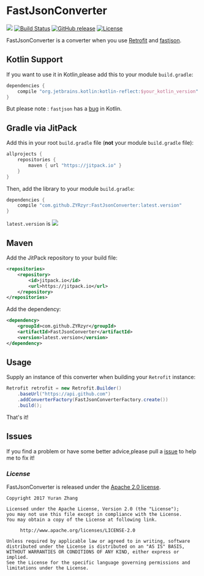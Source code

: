 # FastJsonConverter

[![](https://jitpack.io/v/ZYRzyr/FastJsonConverter.svg)](https://jitpack.io/#ZYRzyr/FastJsonConverter)
[![Build Status](https://travis-ci.org/ZYRzyr/FastJsonConverter.svg?branch=master)](https://travis-ci.org/ZYRzyr/FastJsonConverter)
[![GitHub release](https://img.shields.io/github/release/ZYRzyr/FastJsonConverter.svg)](https://github.com/ZYRzyr/FastJsonConverter/releases)
[![License](https://img.shields.io/badge/license-Apache%202-4EB1BA.svg)](https://www.apache.org/licenses/LICENSE-2.0.html)

FastJsonConverter is a converter when you use [Retrofit](https://github.com/square/retrofit) and [fastjson](https://github.com/alibaba/fastjson).

## Kotlin Support
If you want to use it in Kotlin,please add this to your module `build.gradle`:
```gradle
dependencies {
    compile "org.jetbrains.kotlin:kotlin-reflect:$your_kotlin_version"
}
```
But please note : `fastjson` has a [bug](https://github.com/alibaba/fastjson/issues/1483) in Kotlin.

## Gradle via JitPack

Add this in your root `build.gradle` file (**not** your module `build.gradle` file):

```gradle
allprojects {
	repositories {
        maven { url "https://jitpack.io" }
    }
}
```

Then, add the library to your module `build.gradle`:

```gradle
dependencies {
    compile "com.github.ZYRzyr:FastJsonConverter:latest.version"
}
```

`latest.version` is [![](https://jitpack.io/v/ZYRzyr/FastJsonConverter.svg)](https://jitpack.io/#ZYRzyr/FastJsonConverter)

## Maven

Add the JitPack repository to your build file:

```xml
<repositories>
    <repository>
        <id>jitpack.io</id>
        <url>https://jitpack.io</url>
    </repository>
</repositories>
```

Add the dependency:

```xml
<dependency>
    <groupId>com.github.ZYRzyr</groupId>
    <artifactId>FastJsonConverter</artifactId>
    <version>latest.version</version>
</dependency>
```

## Usage

Supply an instance of this converter when building your `Retrofit` instance:

```java
Retrofit retrofit = new Retrofit.Builder()
    .baseUrl("https://api.github.com")
    .addConverterFactory(FastJsonConverterFactory.create())
    .build();
```

That's it!

## Issues

If you find a problem or have some better advice,please pull a [issue](https://github.com/ZYRzyr/FastJsonConverter/issues) to help me to fix it!

### *License*

FastJsonConverter is released under the [Apache 2.0 license](LICENSE).

```
Copyright 2017 Yuran Zhang

Licensed under the Apache License, Version 2.0 (the "License");
you may not use this file except in compliance with the License.
You may obtain a copy of the License at following link.

     http://www.apache.org/licenses/LICENSE-2.0

Unless required by applicable law or agreed to in writing, software
distributed under the License is distributed on an "AS IS" BASIS,
WITHOUT WARRANTIES OR CONDITIONS OF ANY KIND, either express or implied.
See the License for the specific language governing permissions and
limitations under the License.
```

